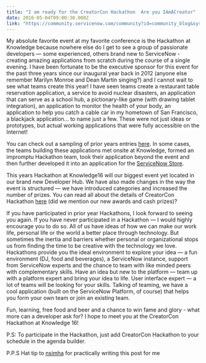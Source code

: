 ```yaml
---
title: "I am ready for the CreatorCon Hackathon  Are you IAmACreator"
date: 2016-05-04T09:00:30.000Z
link: "https://community.servicenow.com/community?id=community_blog&sys_id=8b2da6e5dbd0dbc01dcaf3231f9619f5"
---
```

<p><span class="s1">My absolute favorite event at my favorite conference is the Hackathon at Knowledge because nowhere else do I get to see a group of passionate developers — some experienced, others brand new to ServiceNow - creating amazing applications from scratch during the course of a single evening. I have been fortunate to be the executive sponsor for this event for the past three years since our inaugural year back in 2012 (anyone else remember Marilyn Monroe and Dean Martin singing?) and I cannot wait to see what teams create this year! I have seen teams create a restaurant table reservation application, a service to avoid nuclear disasters, an application that can serve as a school hub, a pictionary-like game (with drawing tablet integration), an application to monitor the health of your body, an application to help you catch a cable car in my hometown of San Francisco, a blackjack application... to name just a few. These were not just ideas or prototypes, but actual working applications that were fully accessible on the Internet! </span></p><p></p><p><span class="s1">You can check out a sampling of prior years entries <a title="ppshowcase.service-now.com/x_snc_app_showcase_index.do#/tags/Thackathon" href="https://appshowcase.service-now.com/x_snc_app_showcase_index.do#/tags/Thackathon">here</a>. In some cases, the teams building these applications met onsite at Knowledge, formed an impromptu Hackathon team, took their application beyond the event and then further developed it into an application for the <a title="tore.servicenow.com/$appstore.do#!/store/home" href="https://store.servicenow.com/$appstore.do#!/store/home">ServiceNow Store</a>.</span></p><p class="p2"></p><p class="p1"><span class="s1">This years Hackathon at Knowledge16 will our biggest event yet located in our brand new Developer Hub. We have also made changes in the way the event is structured — we have introduced categories and increased the number of prizes. You can read all about the details of CreatorCon Hackathon <a title="" _jive_internal="true" href="/community?id=community_blog&sys_id=d26e22eddbd0dbc01dcaf3231f961964">here</a> (did we mention our new awards and cash prizes)?</span></p><p class="p2"></p><p class="p1"><span class="s1">If you have participated in prior year Hackathons, I look forward to seeing you again. If you have never participated in a Hackathon — I would highly encourage you to do so. All of us have ideas of how we can make our work life, personal life or the world a better place through technology. But sometimes the inertia and barriers whether personal or organizational stops us from finding the time to be creative with the technology we love. Hackathons provide you the ideal environment to explore your idea — a fun environment (DJ, food and beverages), a ServiceNow instance, support from ServiceNow experts and the chance to team with like minded peers with complementary skills. Have an idea but new to the platform — team up with a platform expert and bring your idea to life. User interface expert — a lot of teams will be looking for your skills. Talking of teaming, we have a cool application (built on the ServiceNow Platform, of course) that helps you form your own team or join an existing team. </span></p><p class="p1"></p><p class="p1"><span class="s1">Fun, learning, free food and beer and a chance to win fame and glory - what more can a developer ask for? <span __jive_emoticon_name="happy" __jive_macro_name="emoticon" class="jive_emote jive_macro" data-renderedposition="428_681.15625_16_16" src="/8.0.1.35b65d4/images/emoticons/happy.png"></span> I hope to meet you at the CreatorCon Hackathon at Knowledge 16!</span></p><p class="p1"></p><p class="p1"><span class="s1">P.S: To participate in the Hackathon, just add CreatorCon Hackathon to your schedule in the agenda builder.</span></p><p class="p1"></p><p class="p1"><span class="s1">P.P.S Hat tip to <a title="nsimha" __default_attr="7100" __jive_macro_name="user" class="jive_macro jive_macro_user" data-orig-content="nsimha" data-renderedposition="516_103.84375_65_16" href="/community?id=community_user_profile&user=40fe4661db181fc09c9ffb651f9619d7">nsimha</a> for practically writing this post for me <span __jive_emoticon_name="happy" __jive_macro_name="emoticon" class="jive_emote jive_macro" data-renderedposition="513_407.78125_16_16" src="/8.0.1.35b65d4/images/emoticons/happy.png"></span></span></p>